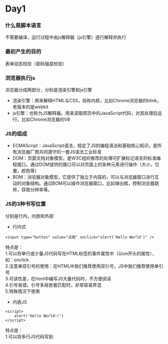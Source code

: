 # Day1
### 什么是脚本语言
不需要编译，运行过程中由js解释器（js引擎）逐行解释并执行
### 最初产生的目的
表单动态校验（密码强度检验）
### 浏览器执行js
浏览器分成两部分，分别是渲染引擎和js引擎  
* 渲染引擎：用来解释HTML与CSS，俗称内核，比如Chrome浏览器的blink，老版本的是webkit  
* js引擎：也称为JS解释器。用来读取网页中的JavaScript代码，对其处理后运行，比如Chrome浏览器的V8  
### JS的组成
* ECMAScript：JavaScript语法，规定了JS的编程语法和基础核心知识，是所有浏览器厂商共同遵守的一套JS语法工业标准  
* DOM：页面文档对象模型，是W3C组织推荐的处理可扩展标记语言的标准编程接口，通过DOM提供的接口可以对页面上的各种元素进行操作（大小，位置，颜色等）  
* BOM：浏览器对象模型，它提供了独立于内容的，可以与浏览器窗口进行互动的对象结构。通过BOM可以操作浏览器窗口，比如弹出框，控制浏览器跳转，获取分辨率等。  
### JS的3种书写位置
分别是行内，内嵌和外部  
* 行内式  
```
<input type="button" value="点我" onclick="alert('Hello World')" />
```
特点是：  
1.可以将单行或少量JS代码写在HTML标签的事件属性中（以on开头的属性），如：onclick  
2.注意单双引号的使用：在HTML中我们推荐使用双引号，JS中我们推荐使用单引号  
3.可读性差，在html中编写JS大量代码时，不方便阅读  
4.引号易错，引号多层嵌套匹配时，非常容易弄混  
5.特殊情况下使用  
* 内嵌JS
```
<script>
	alert('Hello World~!')
</script>
```  
特点是：  
1.可以将多行JS代码写到  <script> 标签中  
2.内嵌JS是学习时常用的方式
* 外部JS文件
```
<script src="my.js"><script>
```
特点是：
1.利于HTML页面代码结构化，把大段JS代码独立到HTML页面之外，既美观，也方便文件级别的复用  
2.引用外部JS文件的script标签中间不可以写代码  
3.适合于JS代码量比较大的情况
### 注释
* 单行注释 //  
* 多行注释 /*这是一个多行注释*/
### JavaScript输入输出语句
* alert(msg) 浏览器弹出警示框  
* console.log(msg)浏览器控制台打印输出信息  
* prompt(info)浏览器弹出输入框，用户可以输入  

